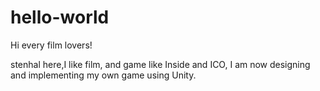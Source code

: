 # hello-world


Hi every film lovers!

stenhal here,I like film, and game like Inside and ICO,
I am now designing and implementing my own game using Unity.


